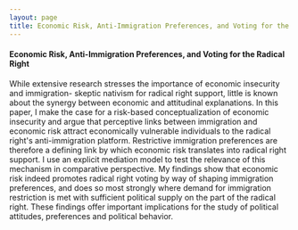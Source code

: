 ```yaml
---
layout: page
title: Economic Risk, Anti-Immigration Preferences, and Voting for the Radical Right 
---
```


#### Economic Risk, Anti-Immigration Preferences, and Voting for the Radical Right 
While extensive research stresses the importance of economic insecurity and immigration-
skeptic nativism for radical right support, little is known about the synergy
between economic and attitudinal explanations. In this paper, I make the case for
a risk-based conceptualization of economic insecurity and argue that perceptive links
between immigration and economic risk attract economically vulnerable individuals to
the radical right's anti-immigration platform. Restrictive immigration preferences are
therefore a defining link by which economic risk translates into radical right support. I
use an explicit mediation model to test the relevance of this mechanism in comparative
perspective. My findings show that economic risk indeed promotes radical right voting
by way of shaping immigration preferences, and does so most strongly where demand for
immigration restriction is met with sufficient political supply on the part of the radical
right. These findings offer important implications for the study of political attitudes,
preferences and political behavior.